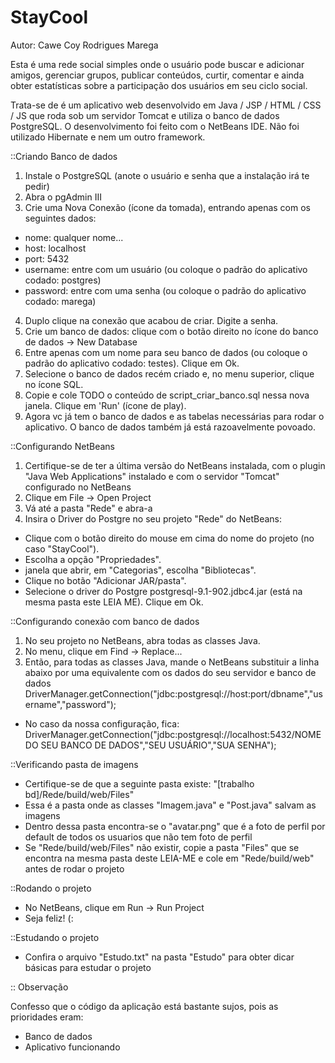 StayCool
================

Autor: Cawe Coy Rodrigues Marega

Esta é uma rede social simples onde o usuário pode buscar e adicionar amigos, gerenciar grupos, publicar conteúdos, curtir, comentar e ainda obter estatísticas sobre a participação dos usuários em seu ciclo social.

Trata-se de é um aplicativo web desenvolvido em Java / JSP / HTML / CSS / JS que roda sob um servidor Tomcat e utiliza o banco de dados PostgreSQL. O desenvolvimento foi feito com o NetBeans IDE. Não foi utilizado Hibernate e nem um outro framework.

::Criando Banco de dados

1. Instale o PostgreSQL (anote o usuário e senha que a instalação irá te pedir)
2. Abra o pgAdmin III
3. Crie uma Nova Conexão (ícone da tomada), entrando apenas com os seguintes dados:

* nome: qualquer nome...
* host: localhost
* port: 5432
* username: entre com um usuário (ou coloque o padrão do aplicativo codado: postgres)
* password: entre com uma senha (ou coloque o padrão do aplicativo codado: marega)

4. Duplo clique na conexão que acabou de criar. Digite a senha.
5. Crie um banco de dados: clique com o botão direito no ícone do banco de dados -> New Database
6. Entre apenas com um nome para seu banco de dados (ou coloque o padrão do aplicativo codado: testes). Clique em Ok.
7. Selecione o banco de dados recém criado e, no menu superior, clique no ícone SQL.
8. Copie e cole TODO o conteúdo de script_criar_banco.sql nessa nova janela. Clique em 'Run' (ícone de play).
9. Agora vc já tem o banco de dados e as tabelas necessárias para rodar o aplicativo. O banco de dados também já está razoavelmente povoado.

::Configurando NetBeans

1. Certifique-se de ter a última versão do NetBeans instalada, com o plugin "Java Web Applications" instalado e com o servidor "Tomcat" configurado no NetBeans
2. Clique em File -> Open Project
3. Vá até a pasta "Rede" e abra-a
4. Insira o Driver do Postgre no seu projeto "Rede" do NetBeans:

* Clique com o botão direito do mouse em cima do nome do projeto (no caso "StayCool").
* Escolha a opção "Propriedades".
* janela que abrir, em "Categorias", escolha "Bibliotecas".
* Clique no botão "Adicionar JAR/pasta".
* Selecione o driver do Postgre postgresql-9.1-902.jdbc4.jar (está na mesma pasta este LEIA ME). Clique em Ok.

::Configurando conexão com banco de dados

1. No seu projeto no NetBeans, abra todas as classes Java.
2. No menu, clique em Find -> Replace...
3. Então, para todas as classes Java, mande o NetBeans substituir a linha abaixo por uma equivalente com os dados do seu servidor e banco de dados
DriverManager.getConnection("jdbc:postgresql://host:port/dbname","username","password");

* No caso da nossa configuração, fica:
DriverManager.getConnection("jdbc:postgresql://localhost:5432/NOME DO SEU BANCO DE DADOS","SEU USUÁRIO","SUA SENHA");

::Verificando pasta de imagens

- Certifique-se de que a seguinte pasta existe: "[trabalho bd]/Rede/build/web/Files"
- Essa é a pasta onde as classes "Imagem.java" e "Post.java" salvam as imagens
- Dentro dessa pasta encontra-se o "avatar.png" que é a foto de perfil por default de todos os usuarios que não tem foto de perfil
- Se "Rede/build/web/Files" não existir, copie a pasta "Files" que se encontra na mesma pasta deste LEIA-ME e cole em "Rede/build/web" antes de rodar o projeto

::Rodando o projeto

- No NetBeans, clique em Run -> Run Project
- Seja feliz! (:

::Estudando o projeto

- Confira o arquivo "Estudo.txt" na pasta "Estudo" para obter dicar básicas para estudar o projeto

:: Observação

Confesso que o código da aplicação está bastante sujos, pois as prioridades eram:

- Banco de dados
- Aplicativo funcionando
